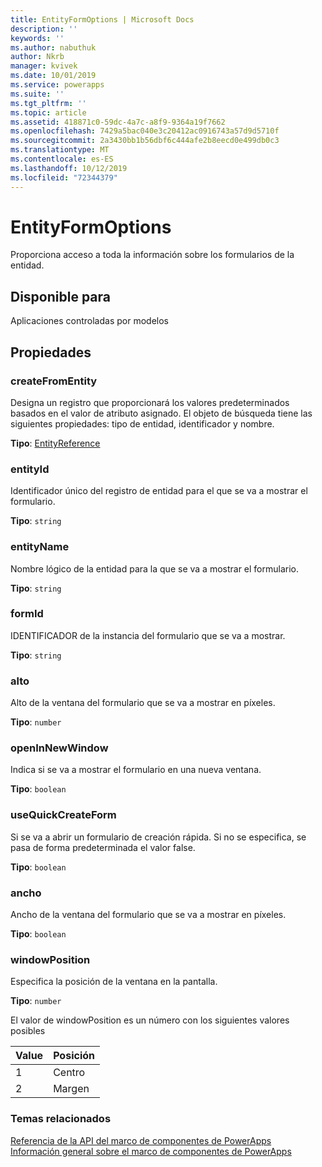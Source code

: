 ```yaml
---
title: EntityFormOptions | Microsoft Docs
description: ''
keywords: ''
ms.author: nabuthuk
author: Nkrb
manager: kvivek
ms.date: 10/01/2019
ms.service: powerapps
ms.suite: ''
ms.tgt_pltfrm: ''
ms.topic: article
ms.assetid: 418871c0-59dc-4a7c-a8f9-9364a19f7662
ms.openlocfilehash: 7429a5bac040e3c20412ac0916743a57d9d5710f
ms.sourcegitcommit: 2a3430bb1b56dbf6c444afe2b8eecd0e499db0c3
ms.translationtype: MT
ms.contentlocale: es-ES
ms.lasthandoff: 10/12/2019
ms.locfileid: "72344379"
---
```

# <a name="entityformoptions"></a>EntityFormOptions

Proporciona acceso a toda la información sobre los formularios de la entidad.

## <a name="available-for"></a>Disponible para 

Aplicaciones controladas por modelos

## <a name="properties"></a>Propiedades

### <a name="createfromentity"></a>createFromEntity

Designa un registro que proporcionará los valores predeterminados basados en el valor de atributo asignado. El objeto de búsqueda tiene las siguientes propiedades: tipo de entidad, identificador y nombre.

**Tipo**: [EntityReference](entityreference.md)

### <a name="entityid"></a>entityId

Identificador único del registro de entidad para el que se va a mostrar el formulario. 

**Tipo**: `string`

### <a name="entityname"></a>entityName

Nombre lógico de la entidad para la que se va a mostrar el formulario. 

**Tipo**: `string`

### <a name="formid"></a>formId

IDENTIFICADOR de la instancia del formulario que se va a mostrar.

**Tipo**: `string`

### <a name="height"></a>alto

Alto de la ventana del formulario que se va a mostrar en píxeles.

**Tipo**: `number`

### <a name="openinnewwindow"></a>openInNewWindow

Indica si se va a mostrar el formulario en una nueva ventana.

**Tipo**: `boolean`

### <a name="usequickcreateform"></a>useQuickCreateForm

Si se va a abrir un formulario de creación rápida. Si no se especifica, se pasa de forma predeterminada el valor false. 

**Tipo**: `boolean`

### <a name="width"></a>ancho

Ancho de la ventana del formulario que se va a mostrar en píxeles.

**Tipo**: `boolean`

### <a name="windowposition"></a>windowPosition

Especifica la posición de la ventana en la pantalla.

**Tipo**: `number`

El valor de windowPosition es un número con los siguientes valores posibles

|Value|Posición|
|---|---|
|1|Centro|
|2|Margen|


### <a name="related-topics"></a>Temas relacionados

[Referencia de la API del marco de componentes de PowerApps](../reference/index.md)<br/>
[Información general sobre el marco de componentes de PowerApps](../overview.md)